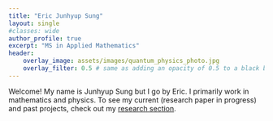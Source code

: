 ```yaml
---
title: "Eric Junhyup Sung"
layout: single
#classes: wide
author_profile: true
excerpt: "MS in Applied Mathematics"
header:
    overlay_image: assets/images/quantum_physics_photo.jpg
    overlay_filter: 0.5 # same as adding an opacity of 0.5 to a black background
---
```


Welcome! My name is Junhyup Sung but I go by Eric. I primarily work in mathematics and physics. To see my current (research paper in progress) and past projects, check out my [research section](_pages/research.md).